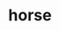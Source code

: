 ---
title: "horse"
hashtag: horse
layout: hashtag
related:
  - unicorn
tags:
  - mammal
  - animal
type-of:
  - mammal
---